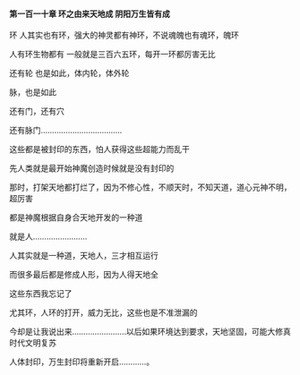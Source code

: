 #### 第一百一十章 环之由来天地成 阴阳万生皆有成


环
人其实也有环，强大的神灵都有神环，不说魂魄也有魂环，魄环

人有环生物都有
一般就是三百六五环，每开一环都厉害无比

还有轮
也是如此，体内轮，体外轮

脉，也是如此

还有门，还有穴

还有脉门………………………………

这些都是被封印的东西，怕人获得这些超能力而乱干

先人类就是最开始神魔创造时候就是没有封印的

那时，打架天地都打烂了，因为不修心性，不顺天时，不知天道，道心元神不明，超厉害

都是神魔根据自身合天地开发的一种道

就是人……………………

人其实就是一种道，天地人，三才相互运行

而很多最后都是修成人形，因为人得天地全

这些东西我忘记了

尤其环，人环的打开，威力无比，这些也是不准泄漏的

今却是让我说出来……………………以后如果环境达到要求，天地坚固，可能大修真时代文明复苏

人体封印，万生封印将重新开启…………。


